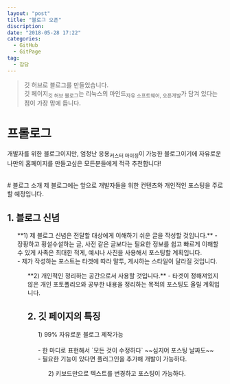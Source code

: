 ```yaml
---
layout: "post"
title: "블로그 오픈"
discription:
date: "2018-05-28 17:22"
categories:
  - GitHub
  - GitPage
tag:
  - 잡담
---
```


> 깃 허브로 블로그를 만들었습니다.<br>
> 깃 페이지<sub>깃 허브 블로그</sub>는 리눅스의 마인드<sub>자유 소프트웨어, 오픈개발</sub>가 담겨 있다는 점이 가장 맘에 듭니다.

# 프롤로그
개발자를 위한 블로그이지만, 엄청난 응용<sub>커스터 마이징</sub>이 가능한 블로그이기에 자유로운 나만의 홈페이지를 만들고싶은 모든분들에게 적극 추천합니다!

<br>
# 블로그 소개
제 블로그에는 앞으로 개발자들을 위한 컨텐츠와 개인적인 포스팅을 주로 할 예정입니다.
<br>

## 1. 블로그 신념
<ol/> **1) 제 블로그 신념은 전달할 대상에게 이해하기 쉬운 글을 작성할 것입니다.**
- 장황하고 횡설수설하는 글, 사전 같은 글보다는 필요한 정보를 쉽고 빠르게 이해할 수 있게 사족은 최대한 적게, 예시나 사진을 사용해서 포스팅할 계획입니다.<br>
- 제가 작성하는 포스트는 타겟에 따라 말투, 게시하는 스타일이 달라질 것입니다.<br>
<ol/> **2) 개인적인 정리하는 공간으로서 사용할 것입니다.**
- 타겟이 정해져있지 않은 개인 포토폴리오와 공부한 내용을 정리하는 목적의 포스팅도 올릴 계획입니다.

## 2. 깃 페이지의 특징
<ol/><dt>1) 99% 자유로운 블로그 제작가능</dt>
<br> - 한 마디로 표현해서 `모든 것이 수정하다` ~~심지어 포스팅 날짜도~~ <br>
- 필요한 기능이 있다면 플러그인을 추가해 개발이 가능하다.
<ol/><dt>2) 키보드만으로 텍스트를 변경하고 포스팅이 가능하다.</dt>
